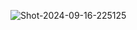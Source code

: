 ![Shot-2024-09-16-225125](https://github.com/user-attachments/assets/00308c3d-41e3-4f8d-aaa9-36333472ce28)
